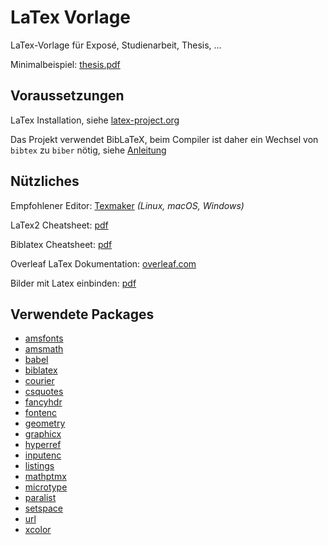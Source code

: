 # LaTex Vorlage
LaTex-Vorlage für Exposé, Studienarbeit, Thesis, ...

Minimalbeispiel: [thesis.pdf](https://github.com/simon-mettler/latex-thesis/blob/master/thesis.pdf)

## Voraussetzungen 
LaTex Installation, siehe [latex-project.org](https://www.latex-project.org/get/)

Das Projekt verwendet BibLaTeX, beim Compiler ist daher ein Wechsel von `bibtex` zu `biber` nötig, siehe [Anleitung](https://tex.stackexchange.com/a/44095)

## Nützliches
Empfohlener Editor: [Texmaker](https://www.xm1math.net/texmaker/) _(Linux, macOS, Windows)_

LaTex2 Cheatsheet: [pdf](https://wch.github.io/latexsheet/latexsheet-a4.pdf)

Biblatex Cheatsheet: [pdf](http://tug.ctan.org/info/biblatex-cheatsheet/biblatex-cheatsheet.pdf)

Overleaf LaTex Dokumentation: [overleaf.com](https://www.overleaf.com/learn/latex/Main_Page)

Bilder mit Latex einbinden: [pdf](http://tug.ctan.org/info/l2picfaq/german/l2picfaq.pdf)


## Verwendete Packages
- [amsfonts](https://ctan.org/pkg/amsfonts)
- [amsmath](https://ctan.org/pkg/amsmath)
- [babel](https://ctan.org/pkg/babel)
- [biblatex](https://ctan.org/pkg/biblatex)
- [courier](https://ctan.org/pkg/courier)
- [csquotes](https://ctan.org/pkg/csquotes)
- [fancyhdr](https://ctan.org/pkg/fancyhdr)
- [fontenc](https://ctan.org/pkg/fontenc)
- [geometry](https://ctan.org/pkg/geometry)
- [graphicx](https://ctan.org/pkg/graphicx)
- [hyperref](https://ctan.org/pkg/hyperref)
- [inputenc](https://www.ctan.org/pkg/inputenc)
- [listings](https://ctan.org/pkg/listings)
- [mathptmx](https://ctan.org/pkg/mathptmx)
- [microtype](https://ctan.org/pkg/microtype)
- [paralist](https://ctan.org/pkg/paralist)
- [setspace](https://ctan.org/pkg/setspace)
- [url](https://ctan.org/pkg/url)
- [xcolor](https://ctan.org/pkg/xcolor)
